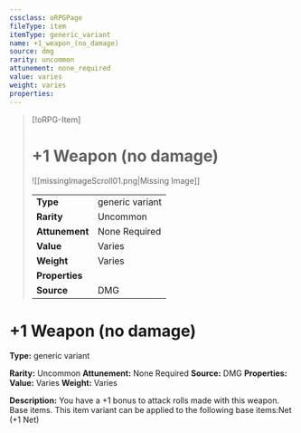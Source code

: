 ```yaml
---
cssclass: oRPGPage
fileType: item
itemType: generic_variant
name: +1_weapon_(no_damage)
source: dmg
rarity: uncommon
attunement: none_required
value: varies
weight: varies
properties:
---
```

> [!oRPG-Item]
> # +1 Weapon (no damage)
> ![[missingImageScroll01.png|Missing Image]]
>
> |  |   |
> |:--|---|
> |**Type** | generic variant |
> |**Rarity** | Uncommon |
> | **Attunement** | None Required |
> | **Value** | Varies |
>  | **Weight**| Varies |
>  |**Properties** |  |
> | **Source** | DMG |

#  +1 Weapon (no damage)
**Type:** generic variant

**Rarity:** Uncommon
**Attunement:** None Required
**Source:** DMG
**Properties:**
**Value:** Varies
**Weight:** Varies

**Description:** You have a +1 bonus to attack rolls made with this weapon. Base items. This item variant can be applied to the following base items:Net (+1 Net)


